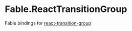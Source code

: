 # Fable.ReactTransitionGroup

Fable bindings for [react-transition-group](https://reactcommunity.org/react-transition-group/)
